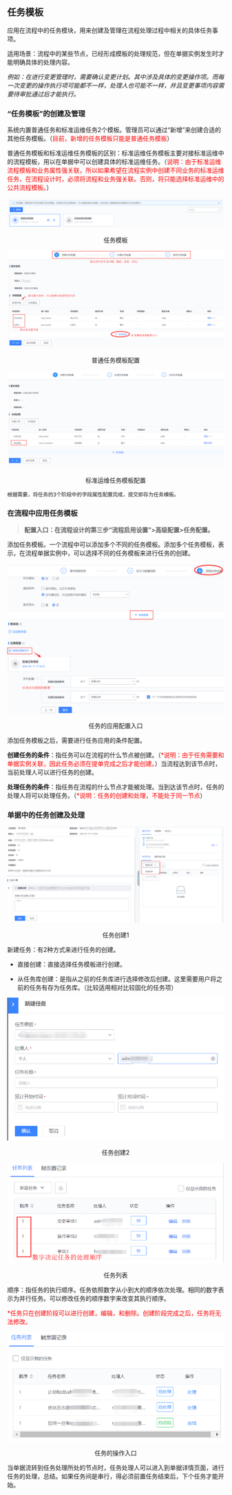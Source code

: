 ## 任务模板

应用在流程中的任务模块，用来创建及管理在流程处理过程中相关的具体任务事项。

适用场景：流程中的某些节点，已经形成模板的处理规范，但在单据实例发生时才能明确具体的处理内容。

*例如：在进行变更管理时，需要确认变更计划。其中涉及具体的变更操作项。而每一次变更的操作执行项可能都不一样，处理人也可能不一样，并且变更事项内容需要待审批通过后才能执行。*

### “任务模板”的创建及管理

系统内置普通任务和标准运维任务2个模板。管理员可以通过“新增”来创建合适的其他任务模板。（<font color=red>目前，新增的任务模板只能是普通任务模板</font>）

普通任务模板和标准运维任务模板的区别：标准运维任务模板主要对接标准运维中的流程模板，用以在单据中可以创建具体的标准运维任务。（<font color=red>说明：由于标准运维流程模板和业务属性强关联，所以如果希望在流程实例中创建不同业务的标准运维任务，在流程设计时，必须将流程和业务强关联。否则，将只能选择标准运维中的公共流程模板。</font>）

![](../../media/612edbed8fb0115f01bc25fb68434235.png)

<center>任务模板</center>

![](../../media/abb0c48dc9ad7c3071b542dd7553bf8c.png)

<center>普通任务模板配置</center>

![](../../media/9650d7bdbedb33e96f36959bf5770f3d.png)

<center>标准运维任务模板配置</center>

    根据需要，将任务的3个阶段中的字段属性配置完成，提交即存为任务模板。

### 在流程中应用任务模板

>   **配置入口：在流程设计的第三步“流程启用设置”\>高级配置\>任务配置。**

添加任务模板。一个流程中可以添加多个不同的任务模板。添加多个任务模板，表示，在流程单据实例中，可以选择不同的任务模板来进行任务的创建。

![](../../media/a2b665bc93e1e2f680fbaa4655376701.png)

<center>任务的应用配置入口</center>

添加任务模板之后，需要进行任务应用的条件配置。

**创建任务的条件**：指任务可以在流程的什么节点被创建。（<font color=red>\*说明：由于任务需要和单据实例关联，因此任务必须在提单完成之后才能创建。</font>）当流程达到该节点时，当前处理人可以进行任务的创建。

**处理任务的条件**：指任务在流程的什么节点才能被处理。当到达该节点时，任务的处理人将可以处理任务。（<font color=red>\*说明：任务的创建和处理，不能处于同一节点</font>）

### 单据中的任务创建及处理

![](../../media/b178f3194effb1ad01ce3dc14b86c2e8.png)

<center>任务创建1</center>

新建任务：有2种方式来进行任务的创建。

-   直接创建：直接选择任务模板进行创建。

-   从任务库创建：是指从之前的任务库进行选择修改后创建。这里需要用户将之前的任务有存为任务库。（比较适用相对比较固化的任务项）

![](../../media/13e693a8b12ae87f5feaf4a725c7a2b0.png)

<center>任务创建2</center>

![](../../media/f52554ab58807dfe7ce5e4ba4f83f87c.png)

<center>任务列表</center>

顺序：指任务的执行顺序。任务依照数字从小到大的顺序依次处理。相同的数字表示为并行任务。可以修改任务的顺序数字来改变其执行顺序。

<font color=red>\*任务只在创建阶段可以进行创建，编辑，和删除。创建阶段完成之后，任务将无法修改。</font>

![](../../media/e88bee9cc587ec904494e6327adfea6b.png)

<center>任务的操作入口</center>

当单据流转到任务处理所处的节点时，任务处理人可以进入到单据详情页面，进行任务的处理，总结。如果任务间是串行，得必须前置任务结束后，下个任务才能开始。
